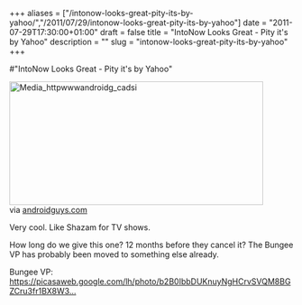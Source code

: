 +++
aliases = ["/intonow-looks-great-pity-its-by-yahoo/","/2011/07/29/intonow-looks-great-pity-its-by-yahoo"]
date = "2011-07-29T17:30:00+01:00"
draft = false
title = "IntoNow Looks Great - Pity it's by Yahoo"
description = ""
slug = "intonow-looks-great-pity-its-by-yahoo"
+++

#"IntoNow Looks Great - Pity it's by Yahoo"


 <div class="posterous_bookmarklet_entry">
 <div class='p_embed p_image_embed'>
<img alt="Media_httpwwwandroidg_cadsi" height="219" src="http://getfile0.posterous.com/getfile/files.posterous.com/conoroneill/uAfAIwbfgAttoeGJABjxDrrgIsgGizAIpaklcvBDlGdHfIkHqzuvgidBeGCH/media_httpwwwandroidg_caDsI.jpg.scaled500.jpg" width="450" />
</div>


<div class="posterous_quote_citation">via <a href="http://www.androidguys.com/2011/07/28/enhance-television-experience-intonow-yahoo/">androidguys.com</a></div>
 <p>Very cool. Like Shazam for TV shows.
</p><p>How long do we give this one? 12 months before they cancel it? The Bungee VP has probably been moved to something else already.
</p><p>Bungee VP: <a href="https://picasaweb.google.com/lh/photo/b2B0IbbDUKnuyNgHCrvSVQM8BGZCru3fr1BX8W3AGMU?feat=directlink">https://picasaweb.google.com/lh/photo/b2B0IbbDUKnuyNgHCrvSVQM8BGZCru3fr1BX8W3...</a></p></div>
 